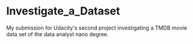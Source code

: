 # Investigate_a_Dataset
My submission for Udacity's second project investigating a TMDB movie data set of the data analyst nano degree.
